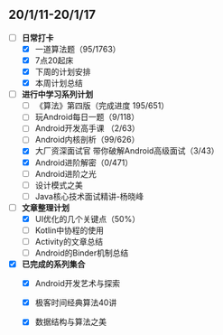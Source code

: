 ## 20/1/11-20/1/17
- [ ] **日常打卡**
  - [x] 一道算法题（95/1763）
  - [x] 7点20起床
  - [x] 下周的计划安排
  - [x] 本周计划总结
- [ ] **进行中学习系列计划**
  - [ ] 《算法》第四版（完成进度 195/651）
  - [ ] 玩Android每日一题（9/118）
  - [ ] Android开发高手课 （2/63）
  - [ ] Android内核剖析（99/626）
  - [x] 大厂资深面试官 带你破解Android高级面试（3/43）
  - [x] Android进阶解密（0/471）
  - [ ] Android进阶之光
  - [ ] 设计模式之美
  - [ ] Java核心技术面试精讲-杨晓峰
- [ ] **文章整理计划**
   - [x] UI优化的几个关键点（50%）
   - [ ] Kotlin中协程的使用
   - [ ] Activity的文章总结
   - [ ] Android的Binder机制总结
- [x] **已完成的系列集合**
  - [x] Android开发艺术与探索
  - [x] 极客时间经典算法40讲
  - [x] 数据结构与算法之美
  
